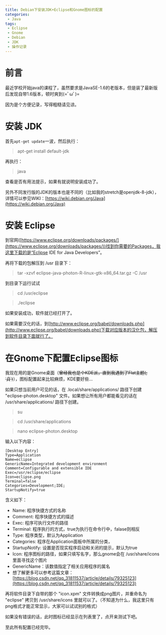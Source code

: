 ```yaml
---
title: Debian下安装JDK+Eclipse和Gnome图标的配置
categories:
 - Java
tags:
 - Eclipse
 - Gnome
 - Debian
 - JDK
 - 操作记录
---
```


# 前言

最近学校开始java的课程了，虽然要求是JavaSE-1.6的老版本，但是装了最新版后发现自带1.6版本，顿时爽到(=ﾟωﾟ)=

因为是个方便记录，写得粗糙请见谅。

# 安装 JDK

首先`apt-get update`一波，然后执行：

> apt-get install default-jdk

再执行：

> java

查看是否有用法提示，如果有就说明安装成功了。

另外不同发行版的JDK的版本也是不同的（比如我的stretch是openjdk-8-jdk），详情可以参见WIKI：[https://wiki.debian.org/Java](https://wiki.debian.org/Java)

# 安装 Eclipse

到官网([https://www.eclipse.org/downloads/packages/](https://www.eclipse.org/downloads/packages/))找到你需要的Packages，我这里下载的是“Eclipse IDE for Java Developers”。

再将下载的包解压到 /usr 目录下：

> tar -xzvf eclipse-java-photon-R-linux-gtk-x86_64.tar.gz -C /usr

到目录下运行试试

> cd /usr/eclipse

> ./eclipse

如果安装成功，软件就已经打开了。

如果需要汉化的话，到[http://www.eclipse.org/babel/downloads.php](http://www.eclipse.org/babel/downloads.php)下载对应版本的汉化包，解压到软件目录下面就行了。

# 在Gnome下配置Eclipse图标

我现在用的是Gnome桌面（~~曾经我也是个KDE派，直到我遇到了Flat主题(;´Д`)~~），图标配置起来比较麻烦，KDE要好些...

如果只想当前用户可见的话，在 .local/share/applications/ 路径下创建 "eclipse-photon.desktop" 文件。如果想让所有用户都能看见的话在 /usr/share/applications/ 路径下创建。

> su

> cd /usr/share/applications

> nano eclipse-photon.desktop

输入以下内容：

```.desktop
[Desktop Entry]
Type=Application
Name=eclipse
GenericName=Integrated development environment
Comment=Configurable and extensible IDE
Exec=/usr/eclipse/eclipse
Icon=eclipse.png
Terminal=false
Categories=Development;IDE;
StartupNotify=true
```

含义如下：

* Name: 程序快捷方式的名称
* Comment: 程序快捷方式的描述
* Exec: 程序可执行文件的路径
* Terminal: 程序执行的方式，true为执行在命令行中，falase则相反
* Type:  程序类型，默认为Application
* Categories: 程序在Application面板中所属的分类，
* StartupNotify: 设置是否现实程序启动和关闭的提示，默认为true
* Icon: 程序图标的路径，如果只填写名字，那么gnome会在 /usr/share/icons 里面寻找这个图片
* GenericName：该数值指定了相关应用程序的属名
* 想了解更多可以参考这篇文章：[https://blog.csdn.net/qq_31811537/article/details/79325123](https://blog.csdn.net/qq_31811537/article/details/79325123)

再将软件目录下自带的那个 "icon.xpm" 文件转换成png图片，并重命名为 "eclipse" 拷贝到 /usr/share/icons 里就可以了。（不知道为什么，我这里只有png格式才能正常显示，大家可以试试别的格式）

如果没有错误的话，此时图标已经显示在列表里了，点开来测试下吧。

至此所有配置已经完毕。